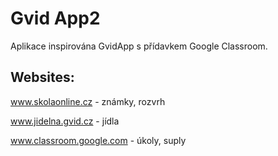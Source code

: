 # Gvid App2

Aplikace inspirována GvidApp s přídavkem Google Classroom.

## Websites:
www.skolaonline.cz - známky, rozvrh

www.jidelna.gvid.cz - jídla

www.classroom.google.com - úkoly, suply
